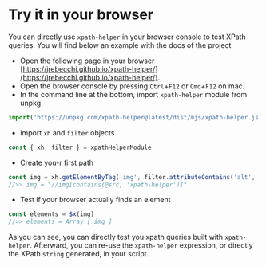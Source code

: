 # Try it in your browser

You can directly use `xpath-helper` in your browser console to test XPath queries. You will find below an example with the docs of the project

 - Open the following page in your browser [https://jrebecchi.github.io/xpath-helper/](https://jrebecchi.github.io/xpath-helper/).
 - Open the browser console by pressing `Ctrl`+`F12` or `Cmd`+`F12` on mac.
 - In the command line at the bottom, import `xpath-helper` module from unpkg

```javascript
import('https://unpkg.com/xpath-helper@latest/dist/mjs/xpath-helper.js').then(m => xpathHelperModule = m);
```
 - import `xh` and `filter` objects

```javascript
const { xh, filter } = xpathHelperModule
```
 - Create you-r first path

```javascript
const img = xh.getElementByTag('img', filter.attributeContains('alt', 'xpath-helper')).toString()
//>> img = "//img[contains(@src, 'xpath-helper')]"
```
 - Test if your browser actually finds an element

```javascript
const elements = $x(img)
//>> elements = Array [ img ]
```

As you can see, you can directly test you xpath queries built with `xpath-helper`. Afterward, you can re-use the `xpath-helper` expression, or directly the XPath `string` generated, in your script.